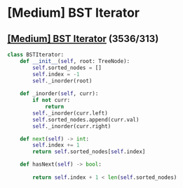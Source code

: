 # \[Medium\] BST Iterator

## [\[Medium\] BST Iterator](https://leetcode.com/problems/binary-search-tree-iterator/)       \(3536/313\)

```python
class BSTIterator:
    def __init__(self, root: TreeNode):
        self.sorted_nodes = []
        self.index = -1
        self._inorder(root)
    
    def _inorder(self, curr):
        if not curr:
            return       
        self._inorder(curr.left)
        self.sorted_nodes.append(curr.val)
        self._inorder(curr.right)

    def next(self) -> int:
        self.index += 1
        return self.sorted_nodes[self.index]

    def hasNext(self) -> bool:
        
        return self.index + 1 < len(self.sorted_nodes)
```

